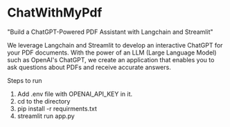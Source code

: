 # ChatWithMyPdf

"Build a ChatGPT-Powered PDF Assistant with Langchain and Streamlit"

We leverage Langchain and Streamlit to develop an interactive ChatGPT for your PDF documents. With the power of an LLM (Large Language Model) such as OpenAI's ChatGPT, we create an application that enables you to ask questions about PDFs and receive accurate answers.

Steps to run

1. Add .env file with OPENAI_API_KEY in it.
2. cd to the directory
3. pip install -r requirments.txt
4. streamlit run app.py